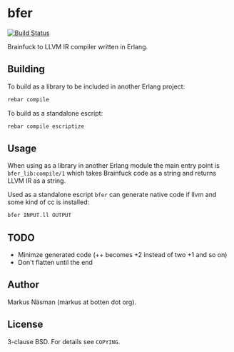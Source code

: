 bfer
==========
[![Build Status](https://travis-ci.org/markusn/bfer.png?branch=master)](https://travis-ci.org/markusn/bfer)

Brainfuck to LLVM IR compiler written in Erlang.

## Building

To build as a library to be included in another Erlang project:

```bash
rebar compile
```

To build as a standalone escript:

```bash
rebar compile escriptize
```

## Usage

When using as a library in another Erlang module the main entry point is `bfer_lib:compile/1` which
takes Brainfuck code as a string and returns LLVM IR as a string.

Used as a standalone escript `bfer` can generate native code if llvm and some kind of cc is installed:

```bash
bfer INPUT.ll OUTPUT
```

## TODO
* Minimze generated code (++ becomes +2 instead of two +1 and so on)
* Don't flatten until the end

## Author
Markus Näsman (markus at botten dot org).

## License
3-clause BSD. For details see `COPYING`.

